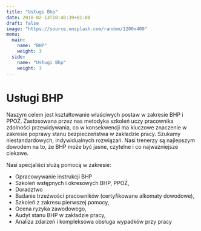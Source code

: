 ```yaml
---
title: "Usługi Bhp"
date: 2018-02-13T10:48:39+01:00
draft: false
image: "https://source.unsplash.com/random/1200x400"
menu:
  main:
    name: "BHP"
    weight: 3
  side:
    name: "Usługi Bhp"
    weight: 3
---
```

# Usługi BHP #
Naszym celem jest kształtowanie właściwych postaw w zakresie BHP i PPOŻ. Zastosowana przez nas metodyka szkoleń uczy pracownika zdolności przewidywania, co w konsekwencji ma kluczowe znaczenie w zakresie poprawy stanu bezpieczeństwa w zakładzie pracy. Szukamy niestandardowych, indywidualnych rozwiązań. Nasi trenerzy są najlepszym dowodem na to, że BHP może być jasne, czytelne i co najważniejsze ciekawe. 

Nasi specjaliści służą pomocą w zakresie:

* Opracowywanie instrukcji BHP
* Szkoleń wstępnych i okresowych BHP, PPOŻ,
* Doradztwo
* Badanie trzeźwości pracowników (certyfikowane alkomaty dowodowe),
* Szkoleń z zakresu pierwszej pomocy,
* Ocena ryzyka zawodowego,
* Audyt stanu BHP w zakładzie pracy,
* Analiza zdarzeń i kompleksowa obsługa wypadków przy pracy
